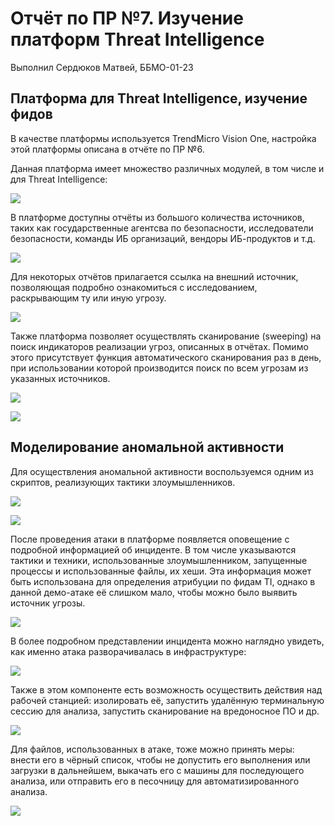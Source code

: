 # Отчёт по ПР №7. Изучение платформ Threat Intelligence

Выполнил Сердюков Матвей, ББМО-01-23

## Платформа для Threat Intelligence, изучение фидов

В качестве платформы используется TrendMicro Vision One, настройка этой платформы описана в отчёте по ПР №6.

Данная платформа имеет множество различных модулей, в том числе и для Threat Intelligence:

![](./screenshots/01-trendmicro-ti.png)

В платформе доступны отчёты из большого количества источников, таких как государственные агентсва по безопасности, исследователи безопасности, команды ИБ организаций, вендоры ИБ-продуктов и т.д.

![](./screenshots/02-feeds.png)

Для некоторых отчётов прилагается ссылка на внешний источник, позволяющая подробно ознакомиться с исследованием, раскрывающим ту или иную угрозу.

![](./screenshots/03-external.png)

Также платформа позволяет осуществлять сканирование (sweeping) на поиск индикаторов реализации угроз, описанных в отчётах. Помимо этого присутствует функция автоматического сканирования раз в день, при использовании которой производится поиск по всем угрозам из указанных источников.

![](./screenshots/04-sweeping.png)

![](./screenshots/05-autosweep.png)

## Моделирование аномальной активности

Для осуществления аномальной активности воспользуемся одним из скриптов, реализующих тактики злоумышленников.

![](./screenshots/06-simulation.png)

![](./screenshots/07-script.png)

После проведения атаки в платформе появляется оповещение с подробной информацией об инциденте. В том числе указываются тактики и техники, использованные злоумышленником, запущенные процессы и использованные файлы, их хеши. Эта информация может быть использована для определения атрибуции по фидам TI, однако в данной демо-атаке её слишком мало, чтобы можно было выявить источник угрозы.

![](./screenshots/08-alert.png)

В более подробном представлении инцидента можно наглядно увидеть, как именно атака разворачивалась в инфраструктуре:

![](./screenshots/09-details.png)

Также в этом компоненте есть возможность осуществить действия над рабочей станцией: изолировать её, запустить удалённую терминальную сессию для анализа, запустить сканирование на вредоносное ПО и др. 

![](./screenshots/10-endpoint.png)

Для файлов, использованных в атаке, тоже можно принять меры: внести его в чёрный список, чтобы не допустить его выполнения или загрузки в дальнейшем, выкачать его с машины для последующего анализа, или отправить его в песочницу для автоматизированного анализа.

![](./screenshots/11-file.png)